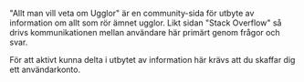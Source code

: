
"Allt man vill veta om Ugglor" är en community-sida för utbyte av information om allt som rör ämnet ugglor. Likt sidan "Stack Overflow" så drivs kommunikationen mellan användare här primärt genom frågor och svar. 

För att aktivt kunna delta i utbytet av information här krävs att du skaffar dig ett användarkonto. 


